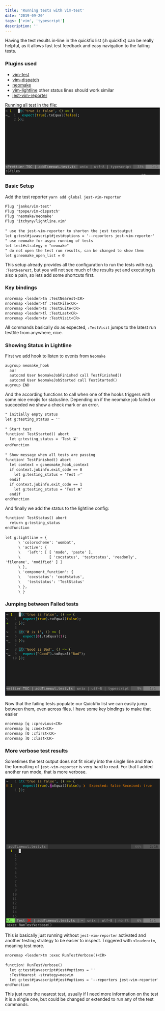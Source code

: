 ```yaml
---
title: 'Running tests with vim-test'
date: '2019-09-20'
tags: ['vim', 'typescript']
description: ''
---
```


Having the test results in-line in the quickfix list (:h quickfix) can be really helpful, as it allows fast test feedback and easy navigation to the failing tests.

### Plugins used

- [vim-test](https://github.com/janko/vim-test)
- [vim-dispatch](https://github.com/tpope/vim-dispatch)
- [neomake](https://github.com/neomake/neomake)
- [vim-lightline](https://github.com/itchyny/lightline.vim) other status lines should work similar
- [jest-vim-reporter](https://www.npmjs.com/package/jest-vim-reporter)

Running all test in the file:
![run tests](./vim_test_run.gif)

### Basic Setup
Add the test reporter `yarn add global jest-vim-reporter`

```vim
Plug 'janko/vim-test'
Plug 'tpope/vim-dispatch'
Plug 'neomake/neomake'
Plug 'itchyny/lightline.vim'

" use the jest-vim-reporter to shorten the jest testoutput
let g:test#javascript#jest#options = '--reporters jest-vim-reporter'
" use neomake for async running of tests
let test#strategy = "neomake"
" do not open the test run results, can be changed to show them
let g:neomake_open_list = 0
```

This setup already provides all the configuration to run the tests with e.g. `:TestNearest`, but you will not see much of the results yet and executing is also a pain, so lets add some shortcuts first.

### Key bindings

```vim
nnoremap <leader>tn :TestNearest<CR>
nnoremap <leader>tf :TestFile<CR>
nnoremap <leader>ts :TestSuite<CR>
nnoremap <leader>tl :TestLast<CR>
nnoremap <leader>tv :TestVisit<CR>
```

All commands basically do as expected, `:TestVisit` jumps to the latest run testfile from anywhere, nice.

### Showing Status in Lightline

First we add hook to listen to events from `Neomake`
```vim
augroup neomake_hook
  au!
  autocmd User NeomakeJobFinished call TestFinished()
  autocmd User NeomakeJobStarted call TestStarted()
augroup END
```

And the according functions to call when one of the hooks triggers with some nice emojis for statusline.
Depending on if the neomake job failed or succeeded we show a check mark or an error.
```vim
" initially empty status
let g:testing_status = ''

" Start test
function! TestStarted() abort
  let g:testing_status = 'Test ⌛'
endfunction

" Show message when all tests are passing
function! TestFinished() abort
  let context = g:neomake_hook_context
  if context.jobinfo.exit_code == 0
    let g:testing_status = 'Test ✅'
  endif
  if context.jobinfo.exit_code == 1
    let g:testing_status = 'Test ❌'
  endif
endfunction
```

And finally we add the status to the lightline config:
```vim
function! TestStatus() abort
  return g:testing_status
endfunction

let g:lightline = {
      \ 'colorscheme': 'wombat',
      \ 'active': {
      \   'left': [ [ 'mode', 'paste' ],
      \             [ 'cocstatus', 'teststatus', 'readonly', 'filename', 'modified' ] ]
      \ },
      \ 'component_function': {
      \   'cocstatus': 'coc#status',
      \   'teststatus': 'TestStatus'
      \ },
      \ }
```

### Jumping between Failed tests

![jump](./vim_test_run_jumping.gif)

Now that the failing tests populate our Quickfix list we can easily jump between them, even across files.
I have some key bindings to make that easier
```vim
nnoremap [q :cprevious<CR>
nnoremap ]q :cnext<CR>
nnoremap [Q :cfirst<CR>
nnoremap ]Q :clast<CR>
```

### More verbose test results

Sometimes the test output does not fit nicely into the single line and than the formatting of `jest-vim-reporter`
is very hard to read. For that I added another run mode, that is more verbose.

![verbose_test](./vim_test_run_verbose.gif)

This is basically just running without `jest-vim-reporter` activated and another testing strategy to
be easier to inspect. Triggered with `<leader>tm`, meaning test more.

```vim
nnoremap <leader>tm :exec RunTestVerbose()<CR>

function! RunTestVerbose()
  let g:test#javascript#jest#options = '' 
  :TestNearest -strategy=neovim 
  let g:test#javascript#jest#options = '--reporters jest-vim-reporter'
endfunction
```

This just runs the nearest test, usually if I need more information on the test it is a single one,
but could be changed or extended to run any of the test commands.
